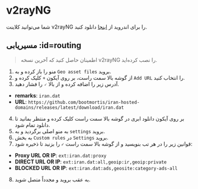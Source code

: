 # v2rayNG

شما می‌توانید کلاینت v2rayNG را برای اندروید از [اینجا](https://github.com/2dust/v2rayNG) دانلود کنید.

## مسیریابی :id=routing

> اطمینان حاصل کنید که آخرین نسخه v2rayNG را نصب کرده‌اید.

1. منو را باز کرده و به `Geo asset files` بروید.
2. از گوشه بالا سمت راست، بر روی آیکون `+` کلیک کرده و `Add URL` را انتخاب کنید.
3. آدرس زیر را اضافه کرده و از بالا `🗸` را فشار دهید.

<div dir="ltr">

-   **remarks**: `iran.dat`
-   **URL**: `https://github.com/bootmortis/iran-hosted-domains/releases/latest/download/iran.dat`

</div>

4. بر روی آیکون دانلود ابری در گوشه بالا سمت راست کلیک کرده و منتظر بمانید تا دانلود تمام شود.
5. به منو اصلی برگردید و به `settings` بروید.
6. به بخش `Custom rules` در `Settings` بروید.
7. قوانین زیر را در هر تب بنویسید و از گوشه بالا سمت راست `✓` را بزنید تا ذخیره شود:

<div dir="ltr">

-   **Proxy URL OR IP**: `ext:iran.dat:proxy`
-   **DIRECT URL OR IP**: `ext:iran.dat:all,geoip:ir,geoip:private`
-   **BLOCKED URL OR IP**: `ext:iran.dat:ads,geosite:category-ads-all`

</div>

8. به عقب بروید و مجدداً متصل شوید.
